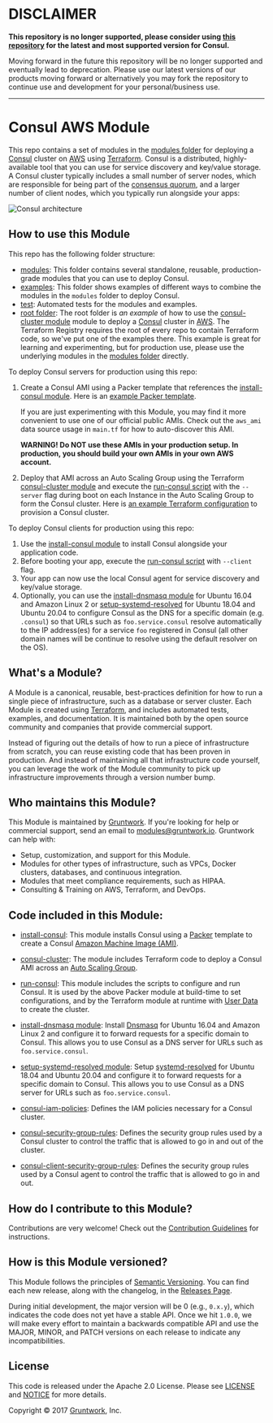 # DISCLAIMER
**This repository is no longer supported, please consider using [this repository](https://registry.terraform.io/modules/hashicorp/consul-starter/aws/latest) for the latest and most supported version for Consul.**

Moving forward in the future this repository will be no longer supported and eventually lead to
deprecation. Please use our latest versions of our products moving forward or alternatively you
may fork the repository to continue use and development for your personal/business use.

---
# Consul AWS Module

This repo contains a set of modules in the [modules folder](https://github.com/hashicorp/terraform-aws-consul/tree/master/modules) for deploying a [Consul](https://www.consul.io/) cluster on 
[AWS](https://aws.amazon.com/) using [Terraform](https://www.terraform.io/). Consul is a distributed, highly-available 
tool that you can use for service discovery and key/value storage. A Consul cluster typically includes a small number
of server nodes, which are responsible for being part of the [consensus 
quorum](https://www.consul.io/docs/internals/consensus.html), and a larger number of client nodes, which you typically 
run alongside your apps:

![Consul architecture](https://github.com/hashicorp/terraform-aws-consul/blob/master/_docs/architecture.png?raw=true)



## How to use this Module

This repo has the following folder structure:

* [modules](https://github.com/hashicorp/terraform-aws-consul/tree/master/modules): This folder contains several standalone, reusable, production-grade modules that you can use to deploy Consul.
* [examples](https://github.com/hashicorp/terraform-aws-consul/tree/master/examples): This folder shows examples of different ways to combine the modules in the `modules` folder to deploy Consul.
* [test](https://github.com/hashicorp/terraform-aws-consul/tree/master/test): Automated tests for the modules and examples.
* [root folder](https://github.com/hashicorp/terraform-aws-consul/tree/master): The root folder is *an example* of how to use the [consul-cluster module](https://github.com/hashicorp/terraform-aws-consul/tree/master/modules/consul-cluster) 
  module to deploy a [Consul](https://www.consul.io/) cluster in [AWS](https://aws.amazon.com/). The Terraform Registry requires the root of every repo to contain Terraform code, so we've put one of the examples there. This example is great for learning and experimenting, but for production use, please use the underlying modules in the [modules folder](https://github.com/hashicorp/terraform-aws-consul/tree/master/modules) directly.

To deploy Consul servers for production using this repo:

1. Create a Consul AMI using a Packer template that references the [install-consul module](https://github.com/hashicorp/terraform-aws-consul/tree/master/modules/install-consul).
   Here is an [example Packer template](https://github.com/hashicorp/terraform-aws-consul/tree/master/examples/consul-ami#quick-start). 
   
   If you are just experimenting with this Module, you may find it more convenient to use one of our official public AMIs.
   Check out the `aws_ami` data source usage in `main.tf` for how to auto-discover this AMI.
  
    **WARNING! Do NOT use these AMIs in your production setup. In production, you should build your own AMIs in your own 
    AWS account.**
   
1. Deploy that AMI across an Auto Scaling Group using the Terraform [consul-cluster module](https://github.com/hashicorp/terraform-aws-consul/tree/master/modules/consul-cluster) 
   and execute the [run-consul script](https://github.com/hashicorp/terraform-aws-consul/tree/master/modules/run-consul) with the `--server` flag during boot on each 
   Instance in the Auto Scaling Group to form the Consul cluster. Here is [an example Terraform 
   configuration](https://github.com/hashicorp/terraform-aws-consul/tree/master/examples/root-example#quick-start) to provision a Consul cluster.

To deploy Consul clients for production using this repo:
 
1. Use the [install-consul module](https://github.com/hashicorp/terraform-aws-consul/tree/master/modules/install-consul) to install Consul alongside your application code.
1. Before booting your app, execute the [run-consul script](https://github.com/hashicorp/terraform-aws-consul/tree/master/modules/run-consul) with `--client` flag.
1. Your app can now use the local Consul agent for service discovery and key/value storage.
1. Optionally, you can use the [install-dnsmasq module](https://github.com/hashicorp/terraform-aws-consul/tree/master/modules/install-dnsmasq) for Ubuntu 16.04 and Amazon Linux 2 or [setup-systemd-resolved](https://github.com/hashicorp/terraform-aws-consul/tree/master/modules/setup-systemd-resolved) for Ubuntu 18.04 and Ubuntu 20.04 to configure Consul as the DNS for a
   specific domain (e.g. `.consul`) so that URLs such as `foo.service.consul` resolve automatically to the IP 
   address(es) for a service `foo` registered in Consul (all other domain names will be continue to resolve using the
   default resolver on the OS).
   
 


## What's a Module?

A Module is a canonical, reusable, best-practices definition for how to run a single piece of infrastructure, such 
as a database or server cluster. Each Module is created using [Terraform](https://www.terraform.io/), and
includes automated tests, examples, and documentation. It is maintained both by the open source community and 
companies that provide commercial support. 

Instead of figuring out the details of how to run a piece of infrastructure from scratch, you can reuse 
existing code that has been proven in production. And instead of maintaining all that infrastructure code yourself, 
you can leverage the work of the Module community to pick up infrastructure improvements through
a version number bump.
 
 
 
## Who maintains this Module?

This Module is maintained by [Gruntwork](http://www.gruntwork.io/?ref=repo_aws_consul). If you're looking for help or commercial 
support, send an email to [modules@gruntwork.io](mailto:modules@gruntwork.io?Subject=Consul%20Module). 
Gruntwork can help with:

* Setup, customization, and support for this Module.
* Modules for other types of infrastructure, such as VPCs, Docker clusters, databases, and continuous integration.
* Modules that meet compliance requirements, such as HIPAA.
* Consulting & Training on AWS, Terraform, and DevOps.



## Code included in this Module:

* [install-consul](https://github.com/hashicorp/terraform-aws-consul/tree/master/modules/install-consul): This module installs Consul using a
  [Packer](https://www.packer.io/) template to create a Consul 
  [Amazon Machine Image (AMI)](http://docs.aws.amazon.com/AWSEC2/latest/UserGuide/AMIs.html).

* [consul-cluster](https://github.com/hashicorp/terraform-aws-consul/tree/master/modules/consul-cluster): The module includes Terraform code to deploy a Consul AMI across an [Auto 
  Scaling Group](https://aws.amazon.com/autoscaling/). 
  
* [run-consul](https://github.com/hashicorp/terraform-aws-consul/tree/master/modules/run-consul): This module includes the scripts to configure and run Consul. It is used
  by the above Packer module at build-time to set configurations, and by the Terraform module at runtime 
  with [User Data](http://docs.aws.amazon.com/AWSEC2/latest/UserGuide/user-data.html#user-data-shell-scripts)
  to create the cluster.

* [install-dnsmasq module](https://github.com/hashicorp/terraform-aws-consul/tree/master/modules/install-dnsmasq): Install [Dnsmasq](http://www.thekelleys.org.uk/dnsmasq/doc.html)
  for Ubuntu 16.04 and Amazon Linux 2 and configure it to forward requests for a specific domain to Consul. This allows you to use Consul as a DNS server
  for URLs such as `foo.service.consul`.

* [setup-systemd-resolved module](https://github.com/hashicorp/terraform-aws-consul/tree/master/modules/setup-systemd-resolved): Setup [systemd-resolved](https://www.freedesktop.org/software/systemd/man/resolved.conf.html)
  for Ubuntu 18.04 and Ubuntu 20.04 and configure it to forward requests for a specific domain to Consul. This allows you to use Consul as a DNS server
  for URLs such as `foo.service.consul`.

* [consul-iam-policies](https://github.com/hashicorp/terraform-aws-consul/tree/master/modules/consul-iam-policies): Defines the IAM policies necessary for a Consul cluster. 

* [consul-security-group-rules](https://github.com/hashicorp/terraform-aws-consul/tree/master/modules/consul-security-group-rules): Defines the security group rules used by a 
  Consul cluster to control the traffic that is allowed to go in and out of the cluster.

* [consul-client-security-group-rules](https://github.com/hashicorp/terraform-aws-consul/tree/master/modules/consul-client-security-group-rules): Defines the security group rules
  used by a Consul agent to control the traffic that is allowed to go in and out.



## How do I contribute to this Module?

Contributions are very welcome! Check out the [Contribution Guidelines](https://github.com/hashicorp/terraform-aws-consul/tree/master/CONTRIBUTING.md) for instructions.



## How is this Module versioned?

This Module follows the principles of [Semantic Versioning](http://semver.org/). You can find each new release, 
along with the changelog, in the [Releases Page](../../releases). 

During initial development, the major version will be 0 (e.g., `0.x.y`), which indicates the code does not yet have a 
stable API. Once we hit `1.0.0`, we will make every effort to maintain a backwards compatible API and use the MAJOR, 
MINOR, and PATCH versions on each release to indicate any incompatibilities. 



## License

This code is released under the Apache 2.0 License. Please see [LICENSE](https://github.com/hashicorp/terraform-aws-consul/tree/master/LICENSE) and [NOTICE](https://github.com/hashicorp/terraform-aws-consul/tree/master/NOTICE) for more 
details.

Copyright &copy; 2017 [Gruntwork](http://www.gruntwork.io/?ref=repo_aws_consul), Inc.
